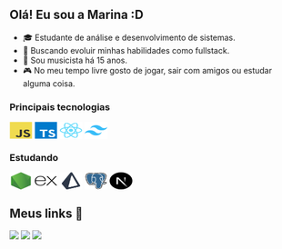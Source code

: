 ## Olá! Eu sou a Marina :D

- 🎓 Estudante de análise e desenvolvimento de sistemas.
- 🎯 Buscando evoluir minhas habilidades como fullstack.
- 🎸 Sou musicista há 15 anos.
- 🎮 No meu tempo livre gosto de jogar, sair com amigos ou estudar alguma coisa.

### Principais tecnologias
<div>
  <img align="center" alt="Ts" height="30" width="40" src="https://github.com/devicons/devicon/blob/master/icons/javascript/javascript-original.svg"/>
  <img align="center" alt="Ts" height="30" width="40" src="https://github.com/devicons/devicon/blob/master/icons/typescript/typescript-original.svg"/>
  <img align="center" alt="React" height="30" width="40" src="https://github.com/devicons/devicon/blob/master/icons/react/react-original.svg"/>
    <img align="center" alt="Ts" height="30" width="40" src="https://github.com/devicons/devicon/blob/master/icons/tailwindcss/tailwindcss-original.svg"/>
</div>

### Estudando
<div>
  <img align="center" alt="NodeJS" height="30" width="40" src="https://github.com/devicons/devicon/blob/master/icons/nodejs/nodejs-original.svg"/>
  <img align="center" alt="Express" height="30" width="40" src="https://github.com/devicons/devicon/blob/master/icons/express/express-original.svg"/>
  <img align="center" alt="PrismaORM" height="30" width="40" src="https://github.com/devicons/devicon/blob/master/icons/prisma/prisma-original.svg"/>
  <img align="center" alt="PostgreSQL" height="30" width="40" src="https://github.com/devicons/devicon/blob/master/icons/postgresql/postgresql-original.svg"/>
  <img align="center" alt="NextJS" height="30" width="40" src="https://github.com/devicons/devicon/blob/master/icons/nextjs/nextjs-original.svg"/>
</div>

## Meus links 🔗

<div>
  <a href = "mailto:m.ebbecke@gmail.com"><img src="https://img.shields.io/badge/Gmail-ff0000?style=for-the-badge&logo=gmail&logoColor=ffffff" target="_blank"></a>
  <a href="https://www.linkedin.com/in/marina-ebbecke" target="_blank"><img src="https://img.shields.io/badge/-LinkedIn-%230077B5?style=for-the-badge&logo=linkedin&logoColor=white" target="_blank"></a> 
  <a href="https://www.marinaebbecke.dev.br" target="_blank"><img src="https://img.shields.io/badge/portfolio-3ea322?style=for-the-badge" target="_blank"></a> 
</div>
